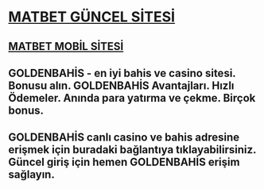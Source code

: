## <h1><b><a href="https://urlz.fr/rRsm">MATBET GÜNCEL SİTESİ</a></b></h1>
## <b><a href="https://urlz.fr/rRsm">MATBET MOBİL SİTESİ</a></b><br>



## GOLDENBAHİS - en iyi bahis ve casino sitesi. Bonusu alın. GOLDENBAHİS Avantajları. Hızlı Ödemeler. Anında para yatırma ve çekme. Birçok bonus.

## GOLDENBAHİS canlı casino ve bahis adresine erişmek için buradaki bağlantıya tıklayabilirsiniz. Güncel giriş için hemen GOLDENBAHİS erişim sağlayın.

